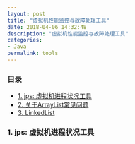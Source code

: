 ```yaml
---
layout: post
title: "虚拟机性能监控与故障处理工具"
date: 2018-04-06 14:32:48
description: "虚拟机性能监控与故障处理工具"
categories:
- Java
permalink: tools
---
```


### 目录
* [1. jps: 虚拟机进程状况工具](#1-jps:-虚拟机进程状况工具)
* [2. 关于ArrayList常见问题](#2-关于arraylist常见问题)
* [3. LinkedList](#3-linkedlist)

### 1. jps: 虚拟机进程状况工具
